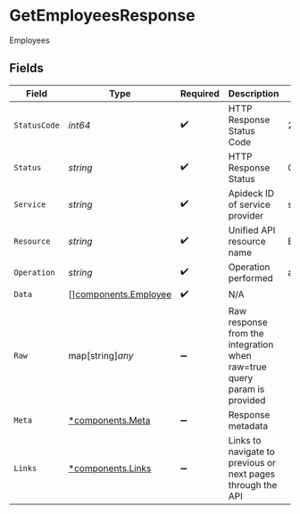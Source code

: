 # GetEmployeesResponse

Employees


## Fields

| Field                                                                   | Type                                                                    | Required                                                                | Description                                                             | Example                                                                 |
| ----------------------------------------------------------------------- | ----------------------------------------------------------------------- | ----------------------------------------------------------------------- | ----------------------------------------------------------------------- | ----------------------------------------------------------------------- |
| `StatusCode`                                                            | *int64*                                                                 | :heavy_check_mark:                                                      | HTTP Response Status Code                                               | 200                                                                     |
| `Status`                                                                | *string*                                                                | :heavy_check_mark:                                                      | HTTP Response Status                                                    | OK                                                                      |
| `Service`                                                               | *string*                                                                | :heavy_check_mark:                                                      | Apideck ID of service provider                                          | sage-hr                                                                 |
| `Resource`                                                              | *string*                                                                | :heavy_check_mark:                                                      | Unified API resource name                                               | Employees                                                               |
| `Operation`                                                             | *string*                                                                | :heavy_check_mark:                                                      | Operation performed                                                     | all                                                                     |
| `Data`                                                                  | [][components.Employee](../../models/components/employee.md)            | :heavy_check_mark:                                                      | N/A                                                                     |                                                                         |
| `Raw`                                                                   | map[string]*any*                                                        | :heavy_minus_sign:                                                      | Raw response from the integration when raw=true query param is provided |                                                                         |
| `Meta`                                                                  | [*components.Meta](../../models/components/meta.md)                     | :heavy_minus_sign:                                                      | Response metadata                                                       |                                                                         |
| `Links`                                                                 | [*components.Links](../../models/components/links.md)                   | :heavy_minus_sign:                                                      | Links to navigate to previous or next pages through the API             |                                                                         |